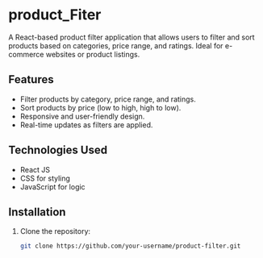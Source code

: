 # product_Fiter
A React-based product filter application that allows users to filter and sort products based on categories, price range, and ratings. Ideal for e-commerce websites or product listings.

## Features
- Filter products by category, price range, and ratings.
- Sort products by price (low to high, high to low).
- Responsive and user-friendly design.
- Real-time updates as filters are applied.

## Technologies Used
- React JS
- CSS for styling
- JavaScript for logic

## Installation
1. Clone the repository:
   ```bash
   git clone https://github.com/your-username/product-filter.git
